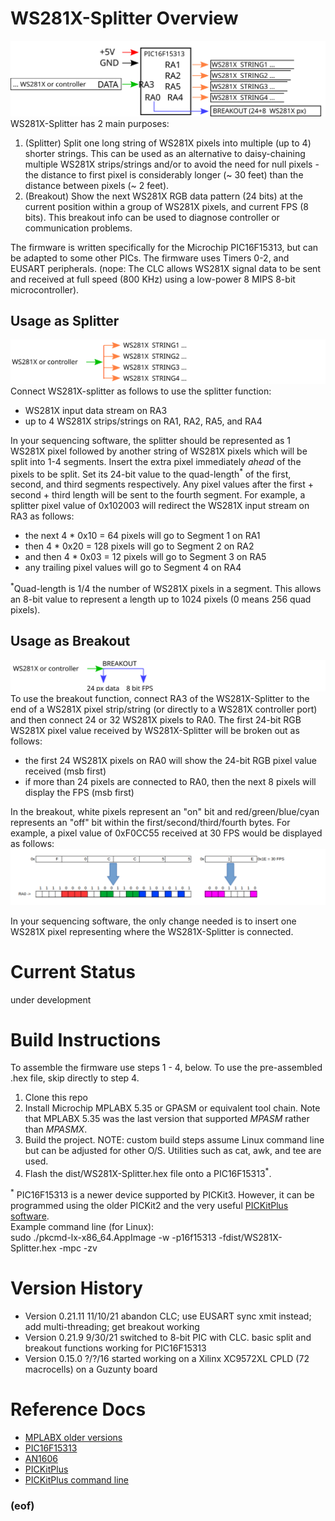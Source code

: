 # WS281X-Splitter Overview
![Connection diagram](doc/connections.svg)
WS281X-Splitter has 2 main purposes:
1. (Splitter) Split one long string of WS281X pixels into multiple (up to 4) shorter strings.  This can be used as an alternative to daisy-chaining multiple WS281X strips/strings and/or to avoid the need for null pixels - the distance to first pixel is considerably longer (~ 30 feet) than the distance between pixels (~ 2 feet).
2. (Breakout) Show the next WS281X RGB data pattern (24 bits) at the current position within a group of WS281X pixels, and current FPS (8 bits).  This breakout info can be used to diagnose controller or communication problems.

The firmware is written specifically for the Microchip PIC16F15313, but can be adapted to some other PICs.  The firmware uses Timers 0-2, and EUSART peripherals.  (nope: The CLC allows WS281X signal data to be sent and received at full speed (800 KHz) using a low-power 8 MIPS 8-bit microcontroller).
## Usage as Splitter
![Splitter diagram](doc/splitter.svg)
Connect WS281X-splitter as follows to use the splitter function:
- WS281X input data stream on RA3
- up to 4 WS281X strips/strings on RA1, RA2, RA5, and RA4

In your sequencing software, the splitter should be represented as 1 WS281X pixel followed by another string of WS281X pixels which will be split into 1-4 segments. Insert the extra pixel immediately *ahead* of the pixels to be split.  Set its 24-bit value to the quad-length<sup>*</sup> of the first, second, and third segments respectively.  Any pixel values after the first + second + third length will be sent to the fourth segment.  For example, a splitter pixel value of 0x102003 will redirect the WS281X input stream on RA3 as follows:
- the next 4 * 0x10 = 64 pixels will go to Segment 1 on RA1
- then 4 * 0x20 = 128 pixels will go to Segment 2 on RA2
- and then 4 * 0x03 = 12 pixels will go to Segment 3 on RA5
- any trailing pixel values will go to Segment 4 on RA4

<sup>*</sup>Quad-length is 1/4 the number of WS281X pixels in a segment.  This allows an 8-bit value to represent a length up to 1024 pixels (0 means 256 quad pixels).

## Usage as Breakout
![Breakout diagram](doc/breakout.svg)
To use the breakout function, connect RA3 of the WS281X-Splitter to the end of a WS281X pixel strip/string (or directly to a WS281X controller port) and then connect 24 or 32 WS281X pixels to RA0.  The first 24-bit RGB WS281X pixel value received by WS281X-Splitter will be broken out as follows:
- the first 24 WS281X pixels on RA0 will show the 24-bit RGB pixel value received (msb first)
- if more than 24 pixels are connected to RA0, then the next 8 pixels will display the FPS (msb first)

In the breakout, white pixels represent an "on" bit and red/green/blue/cyan represents an "off" bit within the first/second/third/fourth bytes.  For example, a pixel value of 0xF0CC55 received at 30 FPS would be displayed as follows:
![Breakout example](doc/breakout-example.png)

In your sequencing software, the only change needed is to insert one WS281X pixel representing where the WS281X-Splitter is connected.

# Current Status
under development

# Build Instructions
To assemble the firmware use steps 1 - 4, below.  To use the pre-assembled .hex file, skip directly to step 4.
1. Clone this repo
2. Install Microchip MPLABX 5.35 or GPASM or equivalent tool chain.  Note that MPLABX 5.35 was the last version that supported *MPASM* rather than *MPASMX*.
3. Build the project.  NOTE: custom build steps assume Linux command line but can be adjusted for other O/S.  Utilities such as cat, awk, and tee are used.
4. Flash the dist/WS281X-Splitter.hex file onto a PIC16F15313<sup>*</sup>.

<sup>*</sup> PIC16F15313 is a newer device supported by PICKit3.  However, it can be programmed using the older PICKit2 and the very useful [PICKitPlus software](https://anobium.co.uk).  <br/>Example command line (for Linux):<br/>
sudo ./pkcmd-lx-x86_64.AppImage -w -p16f15313 -fdist/WS281X-Splitter.hex -mpc -zv

# Version History

- Version 0.21.11 11/10/21 abandon CLC; use EUSART sync xmit instead; add multi-threading; get breakout working
- Version 0.21.9 9/30/21 switched to 8-bit PIC with CLC. basic split and breakout functions working for PIC16F15313
- Version 0.15.0 ?/?/16 started working on a Xilinx XC9572XL CPLD (72 macrocells) on a Guzunty board

# Reference Docs
- [MPLABX older versions](https://www.microchip.com/en-us/development-tools-tools-and-software/mplab-ecosystem-downloads-archive)
- [PIC16F15313](https://www.microchip.com/en-us/product/PIC16F15313)
- [AN1606](https://ww1.microchip.com/downloads/en/AppNotes/00001606A.pdf)
- [PICKitPlus](https://github.com/Anobium/PICKitPlus)
- [PICKitPlus command line](https://github.com/Anobium/PICKitPlus/wiki/pkcmd_lx_introduction)

### (eof)